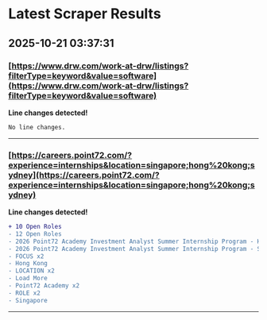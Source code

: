 # Latest Scraper Results

## 2025-10-21 03:37:31

### [https://www.drw.com/work-at-drw/listings?filterType=keyword&value=software](https://www.drw.com/work-at-drw/listings?filterType=keyword&value=software)

**Line changes detected!**

```diff
No line changes.
```

---
### [https://careers.point72.com/?experience=internships&location=singapore;hong%20kong;sydney](https://careers.point72.com/?experience=internships&location=singapore;hong%20kong;sydney)

**Line changes detected!**

```diff
+ 10 Open Roles
- 12 Open Roles
- 2026 Point72 Academy Investment Analyst Summer Internship Program - Hong Kong
- 2026 Point72 Academy Investment Analyst Summer Internship Program - Singapore
- FOCUS x2
- Hong Kong
- LOCATION x2
- Load More
- Point72 Academy x2
- ROLE x2
- Singapore
```

---
